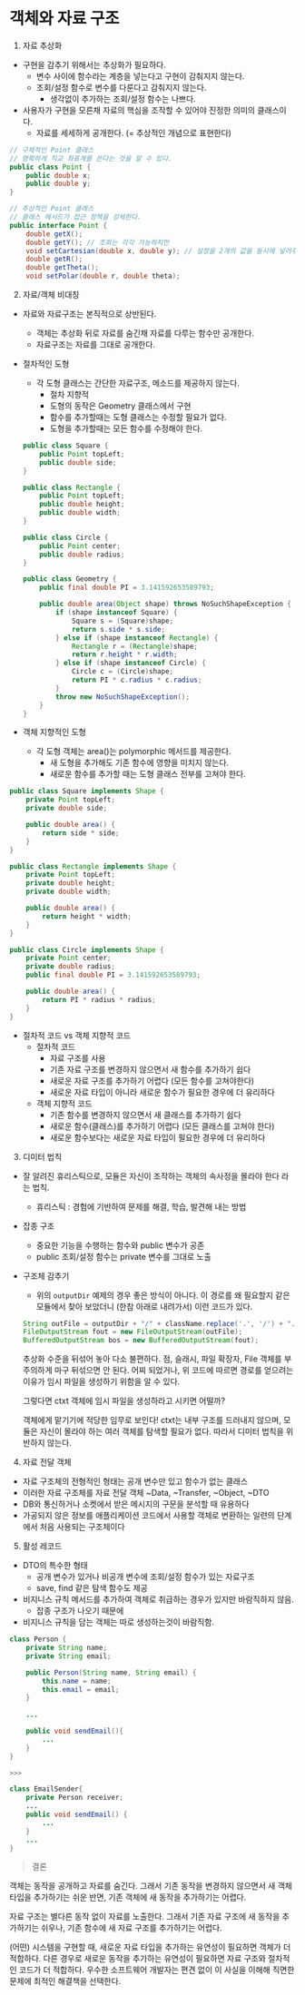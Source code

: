 # 객체와 자료 구조

1. 자료 추상화
- 구현을 감추기 위해서는 추상화가 필요하다.
    - 변수 사이에 함수라는 계층을 넣는다고 구현이 감춰지지 않는다.
    - 조회/설정 함수로 변수를 다룬다고 감춰지지 않는다.
        - 생각없이 추가하는 조회/설정 함수는 나쁘다.
- 사용자가 구현을 모른채 자료의 핵심을 조작할 수 있어야 진정한 의미의 클래스이다.
    - 자료를 세세하게 공개한다. (= 추상적인 개념으로 표현한다)

```java
// 구체적인 Point 클래스
// 명확하게 직교 좌표계를 쓴다는 것을 알 수 있다.
public class Point {
	public double x;
	public double y;
}

// 추상적인 Point 클래스
// 클래스 메서드가 접근 정책을 강제한다.
public interface Point {
	double getX();
	double getY(); // 조회는 각각 가능하지만
	void setCartesian(double x, double y); // 설정을 2개의 값을 동시에 넣어주어야 한다.
	double getR();
	double getTheta();
	void setPolar(double r, double theta);
```

2. 자료/객체 비대칭

- 자료와 자료구조는 본직적으로 상반된다.
    - 객체는 추상화 뒤로 자료를 숨긴채 자료를 다루는 함수만 공개한다.
    - 자료구조는 자료를 그대로 공개한다.
- 절차적인 도형
    - 각 도형 클래스는 간단한 자료구조, 메소드를 제공하지 않는다.
        - 절차 지향적
        - 도형의 동작은 Geometry 클래스에서 구현
        - 함수를 추가할때는 도형 클래스는 수정할 필요가 없다.
        - 도형을 추가할때는 모든 함수를 수정해야 한다.
    
    ```java
    public class Square { 
    	public Point topLeft; 
    	public double side;
    }
    
    public class Rectangle { 
    	public Point topLeft; 
    	public double height; 
    	public double width;
    }
    
    public class Circle { 
    	public Point center; 
    	public double radius;
    }
    
    public class Geometry {
    	public final double PI = 3.141592653589793;
    
    	public double area(Object shape) throws NoSuchShapeException {
    		if (shape instanceof Square) { 
    			Square s = (Square)shape; 
    			return s.side * s.side;
    		} else if (shape instanceof Rectangle) { 
    			Rectangle r = (Rectangle)shape; 
    			return r.height * r.width;
    		} else if (shape instanceof Circle) {
    			Circle c = (Circle)shape;
    			return PI * c.radius * c.radius; 
    		}
    		throw new NoSuchShapeException(); 
    	}
    }
    ```
    
- 객체 지향적인 도형
    - 각 도형 객체는 area()는 polymorphic 메서드를 제공한다.
        - 새 도형을 추가해도 기존 함수에 영향을 미치지 않는다.
        - 새로운 함수를 추가할 때는 도형 클래스 전부를 고쳐야 한다.

```java
public class Square implements Shape { 
	private Point topLeft;
	private double side;

	public double area() { 
		return side * side;
	} 
}

public class Rectangle implements Shape { 
	private Point topLeft;
	private double height;
	private double width;

	public double area() { 
		return height * width;
	} 
}

public class Circle implements Shape { 
	private Point center;
	private double radius;
	public final double PI = 3.141592653589793;

	public double area() {
		return PI * radius * radius;
	} 
}
```

- 절차적 코드 vs 객체 지향적 코드
    - 절차적 코드
        - 자료 구조를 사용
        - 기존 자료 구조를 변경하지 않으면서 새 함수를 추가하기 쉽다
        - 새로운 자료 구조를 추가하기 어렵다 (모든 함수를 고쳐야한다)
        - 새로운 자료 타입이 아니라 새로운 함수가 필요한 경우에 더 유리하다
    - 객체 지향적 코드
        - 기존 함수를 변경하지 않으면서 새 클래스를 추가하기 쉽다
        - 새로운 함수(클래스)를 추가하기 어렵다 (모든 클래스를 고쳐야 한다)
        - 새로운 함수보다는 새로운 자료 타입이 필요한 경우에 더 유리하다

3. 디미터 법칙

- 잘 알려진 휴리스틱으로, 모듈은 자신이 조작하는 객체의 속사정을 몰라야 한다 라는 법칙.
    - 휴리스틱 : 경험에 기반하여 문제를 해결, 학습, 발견해 내는 방법
- 잡종 구조
    - 중요한 기능을 수행하는 함수와 public 변수가 공존
    - public 조회/설정 함수는 private 변수를 그대로 노출
- 구조체 감추기
    - 위의 `outputDir` 예제의 경우 좋은 방식이 아니다. 이 경로를 왜 필요할지 같은 모듈에서 찾아 보았더니 (한참 아래로 내려가서) 이런 코드가 있다.
    
    ```java
    String outFile = outputDir + "/" + className.replace('.', '/') + ".class"; 
    FileOutputStream fout = new FileOutputStream(outFile); 
    BufferedOutputStream bos = new BufferedOutputStream(fout);
    ```
    
    추상화 수준을 뒤섞어 놓아 다소 불편하다. 점, 슬래시, 파일 확장자, File 객체를 부주의하게 마구 뒤섞으면 안 된다. 어찌 되었거나, 위 코드에 따르면 경로를 얻으려는 이유가 임시 파일을 생성하기 위함을 알 수 있다.
    
    그렇다면 ctxt 객체에 임시 파일을 생성하라고 시키면 어떨까?
    
    객체에게 맡기기에 적당한 임무로 보인다! ctxt는 내부 구조를 드러내지 않으며, 모듈은 자신이 몰라야 하는 여러 객체를 탐색할 필요가 없다. 따라서 디미터 법칙을 위반하지 않는다.
    

4. 자료 전달 객체

- 자료 구조체의 전형적인 형태는 공개 변수만 있고 함수가 없는 클래스
- 이러한 자료 구조체를 자료 전달 객체 ~Data, ~Transfer, ~Object, ~DTO
- DB와 통신하거나 소켓에서 받은 메시지의 구문을 분석할 때 유용하다
- 가공되지 않은 정보를 애플리케이션 코드에서 사용할 객체로 변환하는 일련의 단계에서 처음 사용되는 구조체이다

5. 활성 레코드

- DTO의 특수한 형태
    - 공개 변수가 있거나 비공개 변수에 조회/설정 함수가 있는 자료구조
    - save, find 같은 탐색 함수도 제공
- 비지니스 규칙 메서드를 추가하여 객체로 취급하는 경우가 있지만 바람직하지 않음.
    - 잡종 구조가 나오기 때문에
- 비지니스 규칙을 담는 객체는 따로 생성하는것이 바람직함.

```java
class Person {
	private String name;
	private String email;

	public Person(String name, String email) {
		this.name = name;
		this.email = email;
	}
	
	...

	public void sendEmail(){
		...
	}	
}

>>>

class EmailSender{
	private Person receiver;
	...
	public void sendEmail() {
		...
	}
	...
}
```

> 결론
> 

객체는 동작을 공개하고 자료를 숨긴다. 그래서 기존 동작을 변경하지 않으면서 새 객체 타입을 추가하기는 쉬운 반면, 기존 객체에 새 동작을 추가하기는 어렵다.

자료 구조는 별다른 동작 없이 자료를 노출한다. 그래서 기존 자료 구조에 새 동작을 추가하기는 쉬우나, 기존 함수에 새 자료 구조를 추가하기는 어렵다.

(어떤) 시스템을 구현할 때, 새로운 자료 타입을 추가하는 유연성이 필요하면 객체가 더 적합하다. 다른 경우로 새로운 동작을 추가하는 유연성이 필요하면 자료 구조와 절차적인 코드가 더 적합하다. 우수한 소프트웨어 개발자는 편견 없이 이 사실을 이해해 직면한 문제에 최적인 해결책을 선택한다.